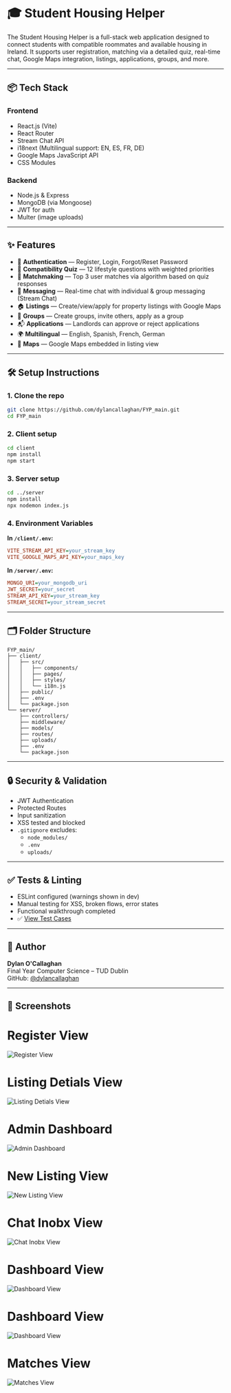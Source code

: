 # 🎓 Student Housing Helper

The Student Housing Helper is a full-stack web application designed to connect students with compatible roommates and available housing in Ireland. It supports user registration, matching via a detailed quiz, real-time chat, Google Maps integration, listings, applications, groups, and more.

---

## 📦 Tech Stack

### Frontend
- React.js (Vite)
- React Router
- Stream Chat API
- i18next (Multilingual support: EN, ES, FR, DE)
- Google Maps JavaScript API
- CSS Modules

### Backend
- Node.js & Express
- MongoDB (via Mongoose)
- JWT for auth
- Multer (image uploads)

---

## ✨ Features

- 🔐 **Authentication** — Register, Login, Forgot/Reset Password
- 🧠 **Compatibility Quiz** — 12 lifestyle questions with weighted priorities
- 🔎 **Matchmaking** — Top 3 user matches via algorithm based on quiz responses
- 💬 **Messaging** — Real-time chat with individual & group messaging (Stream Chat)
- 🏠 **Listings** — Create/view/apply for property listings with Google Maps
- 👥 **Groups** — Create groups, invite others, apply as a group
- 📬 **Applications** — Landlords can approve or reject applications
- 🌍 **Multilingual** — English, Spanish, French, German
- 📍 **Maps** — Google Maps embedded in listing view

---

## 🛠 Setup Instructions

### 1. Clone the repo
```bash
git clone https://github.com/dylancallaghan/FYP_main.git
cd FYP_main
```

### 2. Client setup

```bash
cd client
npm install
npm start
```

### 3. Server setup

```bash
cd ../server
npm install
npx nodemon index.js
```

### 4. Environment Variables

**In `/client/.env`:**

```ini
VITE_STREAM_API_KEY=your_stream_key
VITE_GOOGLE_MAPS_API_KEY=your_maps_key
```

**In `/server/.env`:**

```ini
MONGO_URI=your_mongodb_uri
JWT_SECRET=your_secret
STREAM_API_KEY=your_stream_key
STREAM_SECRET=your_stream_secret
```

---

## 🗂 Folder Structure

```
FYP_main/
├── client/
│   ├── src/
│   │   ├── components/
│   │   ├── pages/
│   │   ├── styles/
│   │   └── i18n.js
│   ├── public/
│   ├── .env
│   └── package.json
└── server/
    ├── controllers/
    ├── middleware/
    ├── models/
    ├── routes/
    ├── uploads/
    ├── .env
    └── package.json
```

---

## 🔒 Security & Validation

- JWT Authentication
- Protected Routes
- Input sanitization
- XSS tested and blocked
- `.gitignore` excludes:
  - `node_modules/`
  - `.env`
  - `uploads/`

---

## ✅ Tests & Linting

- ESLint configured (warnings shown in dev)
- Manual testing for XSS, broken flows, error states
- Functional walkthrough completed
- ✅ [View Test Cases](https://docs.google.com/spreadsheets/d/1JxjDCgZzWt1wLzD_GaY5iQwSrTi79P9cJu3IOs5nuRw/edit?gid=1426625858#gid=1426625858)

---

## 👤 Author

**Dylan O'Callaghan**  
Final Year Computer Science – TUD Dublin  
GitHub: [@dylancallaghan](https://github.com/dylancallaghan)

---

## 📸 Screenshots 

# Register View
![Register View](https://raw.githubusercontent.com/dylanocallaghan/FYP_main/main/client/public/screenshots/3d8df458-5533-4dea-baf6-54d432c47311.png)

# Listing Detials View
![Listing Detials View](https://raw.githubusercontent.com/dylanocallaghan/FYP_main/main/client/public/screenshots/ListingDetails.png)

# Admin Dashboard
![Admin Dashboard](https://raw.githubusercontent.com/dylanocallaghan/FYP_main/main/client/public/screenshots/4ffcbd7f-f8b5-427e-9488-83e095779611.png)

# New Listing View
![New Listing View](https://raw.githubusercontent.com/dylanocallaghan/FYP_main/main/client/public/screenshots/6761bae2-733e-4a20-ab19-e4b542fab579.png)

# Chat Inobx View
![Chat Inobx View](https://raw.githubusercontent.com/dylanocallaghan/FYP_main/main/client/public/screenshots/6a8372ef-eb3b-4651-8c2b-e641935053b8.png)

# Dashboard View
![Dashboard View](https://raw.githubusercontent.com/dylanocallaghan/FYP_main/main/client/public/screenshots/92df24b2-4922-446c-bf28-5ee523753905.png)

# Dashboard View
![Dashboard View](https://raw.githubusercontent.com/dylanocallaghan/FYP_main/main/client/public/screenshots/92df24b2-4922-446c-bf28-5ee523753905.png)

# Matches View
![Matches View](https://raw.githubusercontent.com/dylanocallaghan/FYP_main/main/client/public/screenshots/bf32fb0f-3c5a-4231-9921-fd36d1ca7d02.png)
